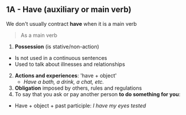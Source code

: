 ## 1A - Have (auxiliary or main verb)


We don't usually contract **have** when it is a main verb  

> As a main verb
1. **Possession** (is stative/non-action)
  - Is not used in a continuous sentences  
  - Used to talk about illnesses and relationships
2.  **Actions and experiences**: 'have + object'  
    - *Have a bath, a drink, a chat, etc.*
3. **Obligation** imposed by others, rules and regulations
4. To say that you ask or pay another person **to do something for you**:
  - Have + object + past participle: *I have my eyes tested*
